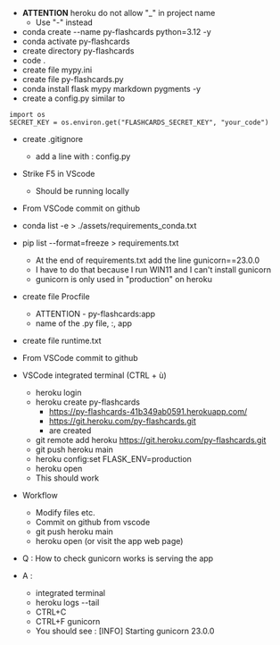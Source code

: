 


* **ATTENTION** heroku do not allow "_" in project name
    * Use "-" instead
* conda create --name py-flashcards python=3.12 -y
* conda activate py-flashcards
* create directory py-flashcards
* code .
* create file mypy.ini
* create file py-flashcards.py
* conda install flask mypy markdown pygments -y
* create a config.py similar to
```
import os
SECRET_KEY = os.environ.get("FLASHCARDS_SECRET_KEY", "your_code")

```
* create .gitignore
    * add a line with : config.py
* Strike F5 in VScode
    * Should be running locally
* From VSCode commit on github 
* conda list -e > ./assets/requirements_conda.txt
* pip list --format=freeze > requirements.txt
    * At the end of requirements.txt add the line gunicorn==23.0.0
    * I have to do that because I run WIN11 and I can't install gunicorn
    * gunicorn is only used in "production" on heroku
* create file Procfile
    * ATTENTION - py-flashcards:app
    * name of the .py file, :, app
* create file runtime.txt
* From VSCode commit to github
* VSCode integrated terminal (CTRL + ù)
    * heroku login
    * heroku create py-flashcards
        * https://py-flashcards-41b349ab0591.herokuapp.com/ 
        * https://git.heroku.com/py-flashcards.git
        * are created
    * git remote add heroku https://git.heroku.com/py-flashcards.git
    * git push heroku main
    * heroku config:set FLASK_ENV=production
    * heroku open
    * This should work

* Workflow
    * Modify files etc.
    * Commit on github from vscode    
    * git push heroku main
    * heroku open (or visit the app web page)

* Q : How to check gunicorn works is serving the app
* A : 
    * integrated terminal
    * heroku logs --tail
    * CTRL+C
    * CTRL+F gunicorn
    * You should see : [INFO] Starting gunicorn 23.0.0
